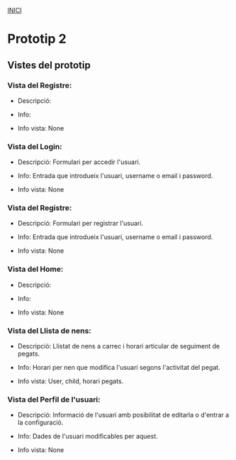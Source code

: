 [INICI](README.md)

# Prototip 2

## Vistes del prototip

### Vista del Registre:

- Descripció:

- Info:

- Info vista: None

### Vista del Login:

- Descripció: Formulari per accedir l'usuari.

- Info: Entrada que introdueix l'usuari, username o email i password.

- Info vista: None

### Vista del Registre:

- Descripció: Formulari per registrar l'usuari.

- Info: Entrada que introdueix l'usuari, username o email i password.

- Info vista: None

### Vista del Home:

- Descripció: 

- Info:

- Info vista: None

### Vista del Llista de nens:

- Descripció: Llistat de nens a carrec i horari articular de seguiment de pegats.

- Info: Horari per nen que modifica l'usuari segons l'activitat del pegat.

- Info vista: User, child, horari pegats.

### Vista del Perfil de l'usuari:

- Descripció: Informació de l'usuari amb posibilitat de editarla o d'entrar a la configuració.

- Info: Dades de l'usuari modificables per aquest.

- Info vista: None

